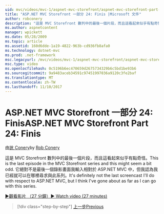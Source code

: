 ```yaml
---
uid: mvc/videos/mvc-1/aspnet-mvc-storefront/aspnet-mvc-storefront-part-24-finis
title: "ASP.NET MVC Storefront 一部分 24: Finis |Microsoft 文件"
author: robconery
description: "這是 MVC Storefront 數列中的最後一個片段，而且這看起來似乎有點奇怪。 它絕對不是最後一個錄影畫面就 ASP.NET 而言..."
ms.author: aspnetcontent
manager: wpickett
ms.date: 05/28/2009
ms.topic: article
ms.assetid: 160d6dde-1a19-4822-963b-cd936fb8afa0
ms.technology: dotnet-mvc
ms.prod: .net-framework
msc.legacyurl: /mvc/videos/mvc-1/aspnet-mvc-storefront/aspnet-mvc-storefront-part-24-finis
msc.type: video
ms.openlocfilehash: 0c5196b6ec470659d2675734329b6c5bd1be93b6
ms.sourcegitcommit: 9a9483aceb34591c97451997036a9120c3fe2baf
ms.translationtype: MT
ms.contentlocale: zh-TW
ms.lasthandoff: 11/10/2017
---
```

<a name="aspnet-mvc-storefront-part-24-finis"></a><span data-ttu-id="d58b3-104">ASP.NET MVC Storefront 一部分 24: Finis</span><span class="sxs-lookup"><span data-stu-id="d58b3-104">ASP.NET MVC Storefront Part 24: Finis</span></span>
====================
<span data-ttu-id="d58b3-105">由[訛 Conery](https://github.com/robconery)</span><span class="sxs-lookup"><span data-stu-id="d58b3-105">by [Rob Conery](https://github.com/robconery)</span></span>

<span data-ttu-id="d58b3-106">這是 MVC Storefront 數列中的最後一個片段，而且這看起來似乎有點奇怪。</span><span class="sxs-lookup"><span data-stu-id="d58b3-106">This is the last episode in the MVC Storefront series and this might seem a bit odd.</span></span> <span data-ttu-id="d58b3-107">它絕對不是最後一個錄影畫面我輸入相對於 ASP.NET MVC 中，但我認為我已經就可以在哪裡尋求與此系列。</span><span class="sxs-lookup"><span data-stu-id="d58b3-107">It's definitely not the last screencast I'll do with respect to ASP.NET MVC, but I think I've gone about as far as I can go with this series.</span></span>

[<span data-ttu-id="d58b3-108">&#9654;觀看影片 （27 分鐘）</span><span class="sxs-lookup"><span data-stu-id="d58b3-108">&#9654; Watch video (27 minutes)</span></span>](https://channel9.msdn.com/Blogs/ASP-NET-Site-Videos/aspnet-mvc-storefront-part-24-finis)

>[!div class="step-by-step"]
[<span data-ttu-id="d58b3-109">上一步</span><span class="sxs-lookup"><span data-stu-id="d58b3-109">Previous</span></span>](aspnet-mvc-storefront-part-23-getting-started-with-domain-driven-design.md)
